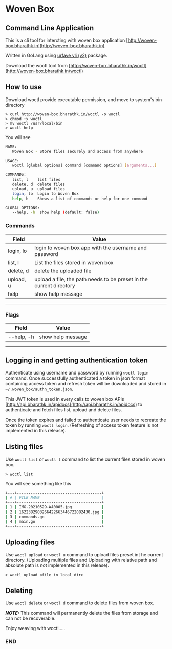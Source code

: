 # Woven Box
## Command Line Application

This is a cli tool for intercting with woven box application [http://woven-box.bharathk.in](http://woven-box.bharathk.in)

Written in GoLang using [urfave vli (v2)](https://github.com/urfave/cli) package.

Download the woctl tool from [http://woven-box.bharathk.in/woctl](http://woven-box.bharathk.in/woctl)

## How to use
Download woctl provide executable permission, and move to system's bin directory
```
> curl http://woven-box.bharathk.in/woctl -o woctl
> chmod +x woctl
> mv woctl /usr/local/bin
> woctl help
```
You will see 

```bash
NAME:
   Woven Box - Store files securely and access from anywhere

USAGE:
   woctl [global options] command [command options] [arguments...]

COMMANDS:
   list, l    list files
   delete, d  delete files
   upload, u  upload files
   login, lo  Login to Woven Box
   help, h    Shows a list of commands or help for one command

GLOBAL OPTIONS:
   --help, -h  show help (default: false)
```


### Commands
Field | Value
--- | ---
login, lo | login to woven box app with the username and password
list, l | List the files stored in woven box
delete, d | delete the uploaded file
upload, u | upload a file, the path needs to be preset in the current directory
help | show help message
---
### Flags
Field | Value
--- | ---
--help, -h | show help message
---

## Logging in and getting authentication token
Authenticate using username and password by running `woctl login` command. Once successfully authenticated a token in json format containing access token and refresh token will be downloaded and stored in `~/.woven_box/authn_token.json`.

This JWT token is used in every calls to woven box APIs [http://api.bharathk.in/apidocs](http://api.bharathk.in/apidocs) to authenticate and fetch files list, upload and delete files.

Once the token expires and failed to authenticate user needs to recreate the token by running `woctl login`. (Refreshing of access token feature is not implemented in this release).


## Listing files
Use `woctl list` or `woctl l` command to list the current files stored in woven box.
```
> woctl list
```
You will see something like this

```bash
+---+-------------------------------------+
| # | FILE NAME                           |
+---+-------------------------------------+
| 1 | IMG-20210529-WA0005.jpg             |
| 2 | 1622382903266422663446722082430.jpg |
| 3 | commands.go                         |
| 4 | main.go                             |
+---+-------------------------------------+
```
## Uploading files
Use `woctl upload` or `woctl u` command to upload files preset int he current directory. (Uploading multiple files and Uploading with relative path and absolute path is not implemented in this release).

```
> woctl upload <file in local dir>
```

## Deleting
Use `woctl delete` or `woctl d` command to delete files from woven box.

**_NOTE:_**  This command will permanently delete the files from storage and can not be recoverable.

Enjoy weaving with woctl.....

### END
